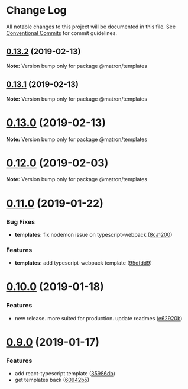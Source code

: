 # Change Log

All notable changes to this project will be documented in this file.
See [Conventional Commits](https://conventionalcommits.org) for commit guidelines.

## [0.13.2](https://github.com/emyann/matron/compare/v0.13.1...v0.13.2) (2019-02-13)

**Note:** Version bump only for package @matron/templates





## [0.13.1](https://github.com/emyann/matron/compare/v0.13.0...v0.13.1) (2019-02-13)

**Note:** Version bump only for package @matron/templates





# [0.13.0](https://github.com/emyann/matron/compare/v0.12.1...v0.13.0) (2019-02-13)

**Note:** Version bump only for package @matron/templates





# [0.12.0](https://github.com/emyann/matron/compare/v0.11.0...v0.12.0) (2019-02-03)

**Note:** Version bump only for package @matron/templates





# [0.11.0](https://github.com/emyann/matron/compare/v0.10.0...v0.11.0) (2019-01-22)


### Bug Fixes

* **templates:** fix nodemon issue on typescript-webpack ([8ca1200](https://github.com/emyann/matron/commit/8ca1200))


### Features

* **templates:** add typescript-webpack template ([95dfdd9](https://github.com/emyann/matron/commit/95dfdd9))





# [0.10.0](https://github.com/emyann/matron/compare/v0.9.0...v0.10.0) (2019-01-18)


### Features

* new release. more suited for production. update readmes ([e62920b](https://github.com/emyann/matron/commit/e62920b))





# [0.9.0](https://github.com/emyann/matron/compare/v0.8.5...v0.9.0) (2019-01-17)


### Features

* add react-typescript template ([35986db](https://github.com/emyann/matron/commit/35986db))
* get templates back ([60942b5](https://github.com/emyann/matron/commit/60942b5))
